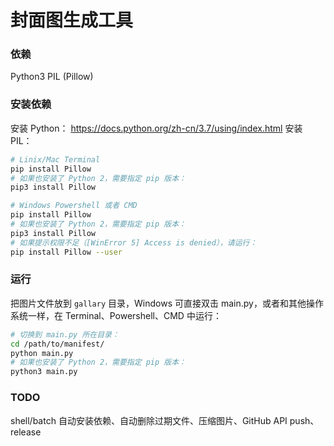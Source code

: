 封面图生成工具
===

### 依赖
Python3
PIL (Pillow)

### 安装依赖
安装 Python： <https://docs.python.org/zh-cn/3.7/using/index.html>
安装 PIL：

```bash
# Linix/Mac Terminal
pip install Pillow
# 如果也安装了 Python 2，需要指定 pip 版本：
pip3 install Pillow

# Windows Powershell 或者 CMD
pip install Pillow
# 如果也安装了 Python 2，需要指定 pip 版本：
pip3 install Pillow
# 如果提示权限不足（[WinError 5] Access is denied），请运行：
pip install Pillow --user
```

### 运行
把图片文件放到 `gallary` 目录，Windows 可直接双击 main.py，或者和其他操作系统一样，在 Terminal、Powershell、CMD 中运行：

```bash
# 切换到 main.py 所在目录：
cd /path/to/manifest/
python main.py
# 如果也安装了 Python 2，需要指定 pip 版本：
python3 main.py
```

### TODO
shell/batch 自动安装依赖、自动删除过期文件、压缩图片、GitHub API push、release